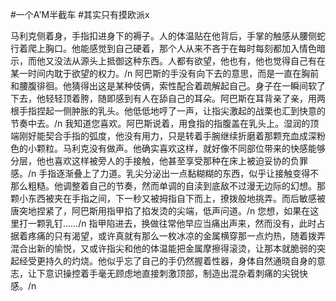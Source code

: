 #一个A'M半截车
#其实只有摸欧派x


马利克侧着身，手指扣进身下的褥子。人的体温贴在他背后，手掌的触感从腰侧蛇行着爬上胸口。他能感觉到自己硬着，那个人从来不吝于在每时每刻都加入情色暗示，而他又没法从源头上抵御这种东西。人都有欲望，他也有，他也觉得自己有在某一时间内耽于欲望的权力。/n
阿巴斯的手没有向下去的意思，而是一直在胸前和腰腹徘徊。他猜得出这是某种伎俩，索性配合着疏解起自己。身子在一瞬间软了下去，他轻轻顶着胯，随即感到有人在舔自己的耳朵。阿巴斯在耳背亲了亲，用两根手指捏起一侧肿胀的乳头。他低低地哼了一声，让指尖激起的战栗也汇到快意的节奏中去。/n
我知道您喜欢。阿巴斯说着，用食指的指腹盖在乳头上。湿润的顶端刚好能契合手指的弧度，他没有用力，只是转着手腕继续折磨着那颗充血成深粉色的小颗粒。马利克没有做声。他确实喜欢这样，就好像不同部位带来的快感能够分层，他也喜欢这样被旁人的手接触，他甚至享受那种在床上被迫妥协的负罪感。/n
手指逐渐叠上了力道。乳尖分泌出一点黏糊糊的东西，似乎让接触变得不那么粗糙。他调整着自己的节奏，然而单调的自渎到底敌不过漫无边际的幻想。那颗小东西被夹在手指之间，下一秒又被拇指自下而上，撩拨般地挑弄。而后敏感被唐突地捏紧了，阿巴斯用指甲掐了掐发烫的尖端，低声问道。/n
您想，如果在这里打一颗乳钉……/n
指甲陷进去，换做往常他早应当痛出声来，然而没有，此时占据着疼痛的只有渴望，或许真就有那么一枚冰凉的金属横穿那一点灼热，随着拨弄混合出新的愉悦，又或许指尖和他的体温能把金属摩擦得滚烫，让那本就脆弱的突起经受更持久的灼烧。他似乎忘了自己的手仍然握着性器，身体自然通晓自身的意志，让下意识操控着手毫无顾虑地直接刺激顶部，制造出混杂着刺痛的尖锐快感。/n
